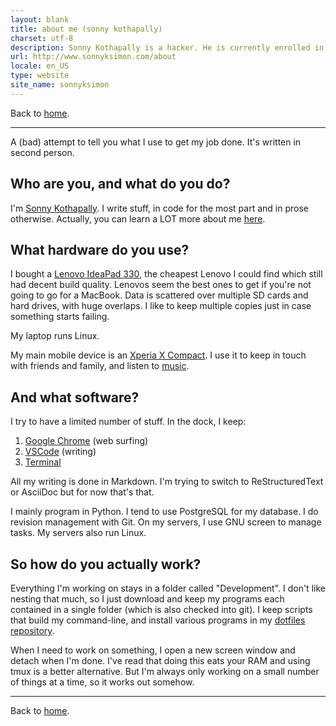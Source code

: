 ```yaml
---
layout: blank
title: about me (sonny kothapally)
charset: utf-8
description: Sonny Kothapally is a hacker. He is currently enrolled in a distance learning programme studying computers.
url: http://www.sonnyksimon.com/about
locale: en_US
type: website
site_name: sonnyksimon
---
```


Back to [home](/).

<hr/>

A (bad) attempt to tell you what I use to get my job done. It's written in second person.

## Who are you, and what do you do?

I'm [Sonny Kothapally](http://sonnyksimon.com). I write stuff, in code for the most part and in prose otherwise. Actually, you can learn a LOT more about me [here](/about).

## What hardware do you use?

I bought a [Lenovo IdeaPad 330](http://en.wikipedia.org/wiki/IdeaPad#IdeaPad_300_Series), the cheapest Lenovo I could find which still had decent build quality. Lenovos seem the best ones to get if you're not going to go for a MacBook. Data is scattered over multiple SD cards and hard drives, with huge overlaps. I like to keep multiple copies just in case something starts failing.

My laptop runs Linux.

My main mobile device is an [Xperia X Compact](http://en.wikipedia.org/wiki/Sony_Xperia_X_Compact). I use it to keep in touch with friends and family, and listen to [music](http://nirvana.com).

## And what software?

I try to have a limited number of stuff. In the dock, I keep:

1. [Google Chrome](http://google.com/chrome) (web surfing)
2. [VSCode](http://code.visualstudio.com/) (writing)
3. [Terminal](http://help.gnome.org/users/gnome-terminal/stable/)

All my writing is done in Markdown. I'm trying to switch to ReStructuredText or AsciiDoc but for now that's that.

I mainly program in Python. I tend to use PostgreSQL for my database. I do revision management with Git. On my servers, I use GNU screen to manage tasks. My servers also run Linux.

## So how do you actually work?

Everything I'm working on stays in a folder called "Development". I don't like nesting that much, so I just download and keep my programs each contained in a single folder (which is also checked into git). I keep scripts that build my command-line, and install various programs in my [dotfiles repository](http://github.com/sonnyksimon/dotfiles). 

When I need to work on something, I open a new screen window and detach when I'm done. I've read that doing this eats your RAM and using tmux is a better alternative. But I'm always only working on a small number of things at a time, so it works out somehow.

<hr/>

Back to [home](/).
